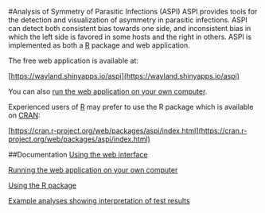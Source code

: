 #Analysis of Symmetry of Parasitic Infections (ASPI)
ASPI provides tools for the detection and visualization of asymmetry in parasitic infections. ASPI can detect both consistent bias towards one side, and inconsistent bias in which the left side is favored in some hosts and the right in others. ASPI is implemented as both a [R](http://www.r-project.org) package and web application.

The free web application is available at:

[https://wayland.shinyapps.io/aspi](https://wayland.shinyapps.io/aspi)

You can also [run the web application on your own computer](https://github.com/WaylandM/aspi/blob/master/doc/running_locally.md).

Experienced users of [R](http://www.r-project.org) may prefer to use the R package which is available on [CRAN](https://cran.r-project.org):

[https://cran.r-project.org/web/packages/aspi/index.html](https://cran.r-project.org/web/packages/aspi/index.html)



##Documentation
[Using the web interface](https://github.com/WaylandM/aspi/blob/master/doc/gui.md)

[Running the web application on your own computer](https://github.com/WaylandM/aspi/blob/master/doc/running_locally.md)

[Using the R package](https://github.com/WaylandM/aspi/blob/master/doc/using_R_package.md)

[Example analyses showing interpretation of test results](https://github.com/WaylandM/aspi/blob/master/doc/examples.md)
